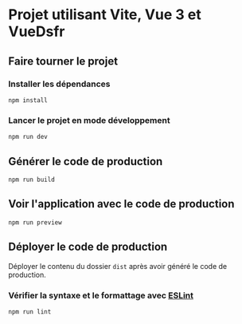 # Projet utilisant Vite, Vue 3 et VueDsfr

## Faire tourner le projet

### Installer les dépendances

```
npm install
```

### Lancer le projet en mode développement

```
npm run dev
```

## Générer le code de production

```
npm run build
```

## Voir l'application avec le code de production

```
npm run preview
```

## Déployer le code de production

Déployer le contenu du dossier `dist` après avoir généré le code de production.

### Vérifier la syntaxe et le formattage avec [ESLint](https://eslint.org/)

```sh
npm run lint
```
